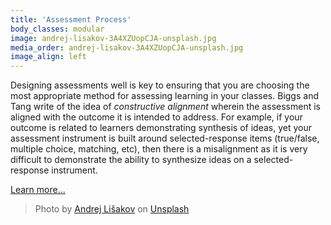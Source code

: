 ```yaml
---
title: 'Assessment Process'
body_classes: modular
image: andrej-lisakov-3A4XZUopCJA-unsplash.jpg
media_order: andrej-lisakov-3A4XZUopCJA-unsplash.jpg
image_align: left
---
```


Designing assessments well is key to ensuring that you are choosing the most appropriate method for assessing learning in your classes. Biggs and Tang write of the idea of *constructive alignment* wherein the assessment is aligned with the outcome it is intended to address. For example, if your outcome is related to learners demonstrating synthesis of ideas, yet your assessment instrument is built around selected-response items (true/false, multiple choice, matching, etc), then there is a misalignment as it is very difficult to demonstrate the ability to synthesize ideas on a selected-response instrument.

[Learn more...](https://multi-access.twu.ca/assessment/process?classes=btn,mt-4,w-content,block)

> Photo by <a href="https://unsplash.com/@lishakov?utm_source=unsplash&utm_medium=referral&utm_content=creditCopyText">Andrej Lišakov</a> on <a href="https://unsplash.com/s/photos/desk?utm_source=unsplash&utm_medium=referral&utm_content=creditCopyText">Unsplash</a>
  
